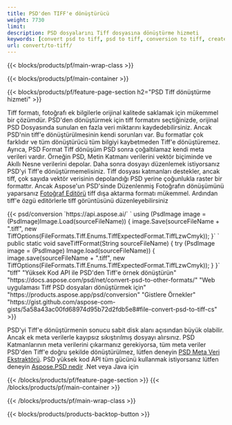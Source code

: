 ```yaml
---
title: PSD'den TIFF'e dönüştürücü
weight: 7730
limit: 
description: PSD dosyalarını Tiff dosyasına dönüştürme hizmeti
keywords: [convert psd to tiff, psd to tiff, conversion to tiff, create tiff from psd, print psd as tiff]
url: convert/to-tiff/
---
```


{{< blocks/products/pf/main-wrap-class >}}

{{< blocks/products/pf/main-container >}}

{{< blocks/products/pf/feature-page-section h2="PSD Tiff dönüştürme hizmeti" >}}
<p>Tiff formatı, fotoğrafı ek bilgilerle orijinal kalitede saklamak için mükemmel bir çözümdür. PSD'den dönüştürmek için tiff formatını seçtiğinizde, orijinal PSD Dosyasında sunulan en fazla veri miktarını kaydedebilirsiniz. Ancak PSD'nin tiff'e dönüştürülmesinin kendi sorunları var. Bu formatlar çok farklıdır ve tüm dönüştürücü tüm bilgiyi kaybetmeden Tiff'e dönüştüremez. Ayrıca, PSD Format Tiff dönüşüm PSD sonra çoğaltılamaz kendi meta verileri vardır. Örneğin PSD, Metin Katmanı verilerini vektör biçiminde ve Akıllı Nesne verilerini depolar. Daha sonra dosyayı düzenlemek istiyorsanız PSD'yi Tiff'e dönüştürmemelisiniz. Tiff dosyası katmanları destekler, ancak tiff, çok sayıda vektör verisinin depolandığı PSD yerine çoğunlukla raster bir formattır. Ancak Aspose'un PSD'sinde Düzenlenmiş Fotoğrafın dönüşümünü yaparsanız <a href="https://products.aspose.app/psd/photo-editor">Fotoğraf Editörü</a> tiff dışa aktarma formatı mükemmel. Ardından tiff'e özgü editörlerle tiff görüntüsünü düzenleyebilirsiniz</p>
{{< psd/conversion `https://api.aspose.ai/` 
`    using (PsdImage image = (PsdImage)Image.Load(sourceFileName))
    {
        image.Save(sourceFileName + ".tiff", new TiffOptions(FileFormats.Tiff.Enums.TiffExpectedFormat.TiffLzwCmyk));
    }` 
`     public static void saveTiffFormat(String sourceFileName) {
        try (PsdImage image = (PsdImage) Image.load(sourceFileName)) {
            image.save(sourceFileName + ".tiff", new TiffOptions(FileFormats.Tiff.Enums.TiffExpectedFormat.TiffLzwCmyk));
        }
    }` 
	"tiff" 
"Yüksek Kod API ile PSD'den Tiff'e örnek dönüştürün"  "https://docs.aspose.com/psd/net/convert-psd-to-other-formats/" 
"Web uygulaması Tiff PSD dosyaları dönüştürmek için" "https://products.aspose.app/psd/conversion" 
"Gistlere Örnekler" "https://gist.github.com/aspose-com-gists/5a58a43ac00fd68974d95b72d2fdb5e8#file-convert-psd-to-tiff-cs" >}}
<p>PSD'yi Tiff'e dönüştürmenin sonucu sabit disk alanı açısından büyük olabilir. Ancak ek meta verilerle kayıpsız sıkıştırılmış dosyayı alırsınız. PSD Katmanlarının meta verilerini çıkarmanız gerekiyorsa, tüm meta veriler PSD'den Tiff'e doğru şekilde dönüştürülmez, lütfen deneyin <a href="https://products.aspose.app/psd/metadata">PSD Meta Veri Ekstraktörü</a>. PSD yüksek kod API tüm gücünü kullanmak istiyorsanız lütfen deneyin <a href="/psd">Aspose.PSD nedir</a> .Net veya Java için</p>
{{< /blocks/products/pf/feature-page-section >}}
{{< /blocks/products/pf/main-container >}}


{{< /blocks/products/pf/main-wrap-class >}}

{{< blocks/products/products-backtop-button >}}

